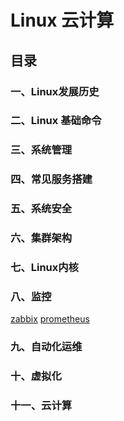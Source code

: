 
# Linux 云计算
## 目录
### 一、Linux发展历史
### 二、Linux 基础命令
### 三、系统管理
### 四、常见服务搭建
### 五、系统安全
### 六、集群架构
### 七、Linux内核
### 八、监控
 [zabbix](https://abbott68.github.io/linux/监控/zabbix/) 
 [prometheus](https://abbott68.github.io/linux/监控/prometheus)
### 九、自动化运维
### 十、虚拟化
### 十一、云计算

